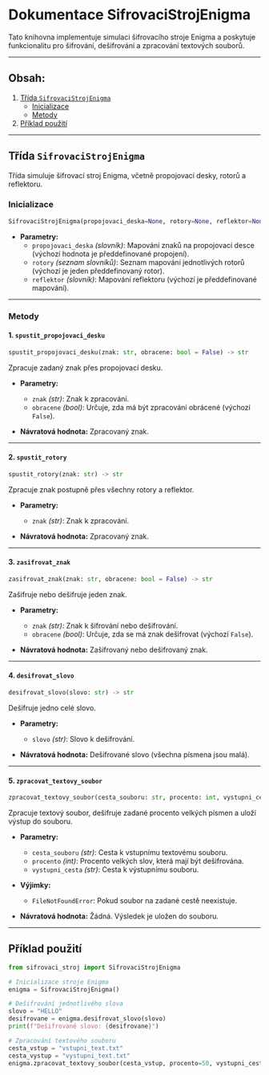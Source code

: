 # Dokumentace **SifrovaciStrojEnigma**

Tato knihovna implementuje simulaci šifrovacího stroje Enigma a poskytuje funkcionalitu pro šifrování, dešifrování a zpracování textových souborů.

---

## Obsah:
1. [Třída `SifrovaciStrojEnigma`](#třída-sifrovacistrojenigma)
   - [Inicializace](#inicializace)
   - [Metody](#metody)
2. [Příklad použití](#příklad-použití)

---

## Třída `SifrovaciStrojEnigma`

Třída simuluje šifrovací stroj Enigma, včetně propojovací desky, rotorů a reflektoru.

### Inicializace

```python
SifrovaciStrojEnigma(propojovaci_deska=None, rotory=None, reflektor=None)
```

- **Parametry:**
  - `propojovaci_deska` *(slovník)*: Mapování znaků na propojovací desce (výchozí hodnota je předdefinované propojení).
  - `rotory` *(seznam slovníků)*: Seznam mapování jednotlivých rotorů (výchozí je jeden předdefinovaný rotor).
  - `reflektor` *(slovník)*: Mapování reflektoru (výchozí je předdefinované mapování).

---

### Metody

#### 1. **`spustit_propojovaci_desku`**
```python
spustit_propojovaci_desku(znak: str, obracene: bool = False) -> str
```
Zpracuje zadaný znak přes propojovací desku.

- **Parametry:**
  - `znak` *(str)*: Znak k zpracování.
  - `obracene` *(bool)*: Určuje, zda má být zpracování obrácené (výchozí `False`).

- **Návratová hodnota:** Zpracovaný znak.

---

#### 2. **`spustit_rotory`**
```python
spustit_rotory(znak: str) -> str
```
Zpracuje znak postupně přes všechny rotory a reflektor.

- **Parametry:**
  - `znak` *(str)*: Znak k zpracování.

- **Návratová hodnota:** Zpracovaný znak.

---

#### 3. **`zasifrovat_znak`**
```python
zasifrovat_znak(znak: str, obracene: bool = False) -> str
```
Zašifruje nebo dešifruje jeden znak.

- **Parametry:**
  - `znak` *(str)*: Znak k šifrování nebo dešifrování.
  - `obracene` *(bool)*: Určuje, zda se má znak dešifrovat (výchozí `False`).

- **Návratová hodnota:** Zašifrovaný nebo dešifrovaný znak.

---

#### 4. **`desifrovat_slovo`**
```python
desifrovat_slovo(slovo: str) -> str
```
Dešifruje jedno celé slovo.

- **Parametry:**
  - `slovo` *(str)*: Slovo k dešifrování.

- **Návratová hodnota:** Dešifrované slovo (všechna písmena jsou malá).

---

#### 5. **`zpracovat_textovy_soubor`**
```python
zpracovat_textovy_soubor(cesta_souboru: str, procento: int, vystupni_cesta: str) -> None
```
Zpracuje textový soubor, dešifruje zadané procento velkých písmen a uloží výstup do souboru.

- **Parametry:**
  - `cesta_souboru` *(str)*: Cesta k vstupnímu textovému souboru.
  - `procento` *(int)*: Procento velkých slov, která mají být dešifrována.
  - `vystupni_cesta` *(str)*: Cesta k výstupnímu souboru.

- **Výjimky:**
  - `FileNotFoundError`: Pokud soubor na zadané cestě neexistuje.

- **Návratová hodnota:** Žádná. Výsledek je uložen do souboru.

---

## Příklad použití

```python
from sifrovaci_stroj import SifrovaciStrojEnigma

# Inicializace stroje Enigma
enigma = SifrovaciStrojEnigma()

# Dešifrování jednotlivého slova
slovo = "HELLO"
desifrovane = enigma.desifrovat_slovo(slovo)
print(f"Dešifrované slovo: {desifrovane}")

# Zpracování textového souboru
cesta_vstup = "vstupni_text.txt"
cesta_vystup = "vystupni_text.txt"
enigma.zpracovat_textovy_soubor(cesta_vstup, procento=50, vystupni_cesta=cesta_vystup)